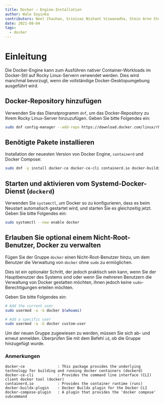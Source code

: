 ```yaml
---
title: Docker — Engine-Installation
author: Wale Soyinka
contributors: Neel Chauhan, Srinivas Nishant Viswanadha, Stein Arne Storslett, Ganna Zhyrnova, Steven Spencer
date: 2021-08-04
tags:
  - docker
---
```


# Einleitung

Die Docker-Engine kann zum Ausführen nativer Container-Workloads im Docker-Stil auf Rocky Linux-Servern verwendet werden. Dies wird manchmal bevorzugt, wenn die vollständige Docker-Desktopumgebung ausgeführt wird.

## Docker-Repository hinzufügen

Verwenden Sie das Dienstprogramm `dnf`, um das Docker-Repository zu Ihrem Rocky Linux-Server hinzuzufügen. Geben Sie bitte Folgendes ein:

```bash
sudo dnf config-manager --add-repo https://download.docker.com/linux/rhel/docker-ce.repo
```

## Benötigte Pakete installieren

Installation der neuesten Version von Docker Engine, `containerd` und Docker Compose:

```bash
sudo dnf -y install docker-ce docker-ce-cli containerd.io docker-buildx-plugin docker-compose-plugin
```

## Starten und aktivieren vom Systemd-Docker-Dienst (`dockerd`)

Verwenden Sie `systemctl`, um Docker so zu konfigurieren, dass es beim Neustart automatisch gestartet wird, und starten Sie es gleichzeitig jetzt. Geben Sie bitte Folgendes ein:

```bash
sudo systemctl --now enable docker
```

## Erlauben Sie optional einem Nicht-Root-Benutzer, Docker zu verwalten

Fügen Sie der Gruppe `docker` einen Nicht-Root-Benutzer hinzu, um dem Benutzer die Verwaltung von `docker` ohne `sudo` zu ermöglichen.

Dies ist ein optionaler Schritt, der jedoch praktisch sein kann, wenn Sie der Hauptbenutzer des Systems sind oder wenn Sie mehreren Benutzern die Verwaltung von Docker gestatten möchten, ihnen jedoch keine `sudo`-Berechtigungen erteilen möchten.

Geben Sie bitte Folgendes ein:

```bash
# Add the current user
sudo usermod -a -G docker $(whoami)

# Add a specific user
sudo usermod -a -G docker custom-user
```

Um der neuen Gruppe zugewiesen zu werden, müssen Sie sich ab- und erneut anmelden. Überprüfen Sie mit dem Befehl `id`, ob die Gruppe hinzugefügt wurde.

### Anmerkungen

```docker
docker-ce               : This package provides the underlying technology for building and running docker containers (dockerd) 
docker-ce-cli           : Provides the command line interface (CLI) client docker tool (docker)
containerd.io           : Provides the container runtime (runc)
docker-buildx-plugin    : Docker Buildx plugin for the Docker CLI
docker-compose-plugin   : A plugin that provides the 'docker compose' subcommand 
```
